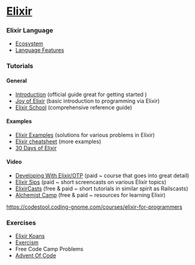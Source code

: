 # [Elixir](https://elixir-lang.org/)

### Elixir Language

- [Ecosystem](ECOSYSTEM.md)
- [Language Features](LANGUAGE_FEATURES.md)

### Tutorials

#### General

- [Introduction](https://elixir-lang.org/getting-started/introduction.html) (official guide great for getting started )
- [Joy of Elixir](https://joyofelixir.com/toc.html) (basic introduction to programming via Elixir)
- [Elixir School](https://elixirschool.com/en/) (comprehensive reference guide)

#### Examples

- [Elixir Examples](https://elixir-examples.github.io/) (solutions for various problems in Elixir)
- [Elixir cheatsheet](https://devhints.io/elixir) (more examples)
- [30 Days of Elixir](https://github.com/seven1m/30-days-of-elixir)

#### Video

- [Developing With Elixir/OTP](https://pragmaticstudio.com/courses/elixir) (paid ~ course that goes into great detail)
- [Elixir Sips](http://elixirsips.com/episodes.html) (paid ~ short screencasts on various Elixir topics)
- [ElixirCasts](https://elixircasts.io/) (free & paid ~ short tutorials in similar spirit as Railscasts)
- [Alchemist Camp](https://alchemist.camp/start) (free & paid ~ resources for learning Elixir)

https://codestool.coding-gnome.com/courses/elixir-for-programmers

### Exercises

- [Elixir Koans](http://elixirkoans.io)
- [Exercism](https://exercism.io/tracks/elixir)
- Free Code Camp Problems
- [Advent Of Code](exercises/advent-of-code)
